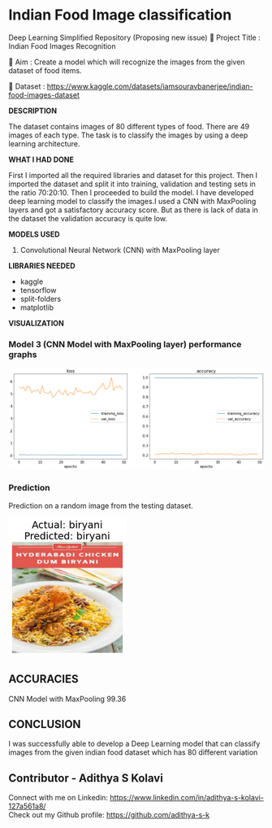 # Indian Food Image classification

Deep Learning Simplified Repository (Proposing new issue)
🔴 Project Title : Indian Food Images Recognition

🔴 Aim : Create a model which will recognize the images from the given dataset of food items.

🔴 Dataset : https://www.kaggle.com/datasets/iamsouravbanerjee/indian-food-images-dataset


**DESCRIPTION**

The dataset contains images of 80 different types of food. There are 49 images of each type. The task is to classify the images by using a deep learning architecture.

**WHAT I HAD DONE**

First I imported all the required libraries and dataset for this project. Then I imported the dataset and split it into training, validation and testing sets in the ratio 70:20:10. Then I proceeded to build the model. I have developed  deep learning model to classify the images.I used a CNN with MaxPooling layers and got a satisfactory accuracy score.
But as there is lack of data in the dataset the validation accuracy is quite low.

**MODELS USED**

1. Convolutional Neural Network (CNN) with MaxPooling layer

**LIBRARIES NEEDED**

* kaggle
* tensorflow
* split-folders
* matplotlib

**VISUALIZATION**


### Model 3 (CNN Model with MaxPooling layer) performance graphs
![Model 3 (CNN Model with MaxPooling layer) performance graphs](../Images/output1.png)

### Prediction

Prediction on a random image from the testing dataset.

![Prediction](../Images/prediction.png)

## ACCURACIES

CNN Model with MaxPooling	99.36

## CONCLUSION

I was successfully able to develop a Deep Learning model that can classify images from the given indian food dataset which has 80 different variation

## Contributor - Adithya S Kolavi

Connect with me on Linkedin: https://www.linkedin.com/in/adithya-s-kolavi-127a561a8/
\
Check out my Github profile: https://github.com/adithya-s-k